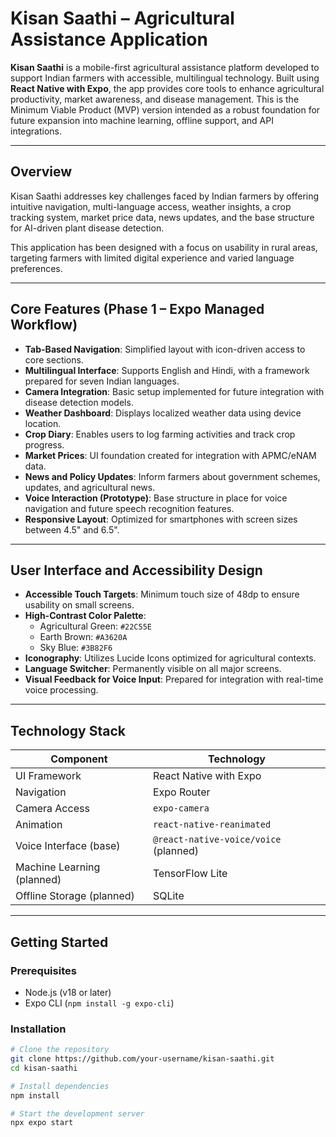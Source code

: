 # Kisan Saathi – Agricultural Assistance Application

**Kisan Saathi** is a mobile-first agricultural assistance platform developed to support Indian farmers with accessible, multilingual technology. Built using **React Native with Expo**, the app provides core tools to enhance agricultural productivity, market awareness, and disease management. This is the Minimum Viable Product (MVP) version intended as a robust foundation for future expansion into machine learning, offline support, and API integrations.

---

## Overview

Kisan Saathi addresses key challenges faced by Indian farmers by offering intuitive navigation, multi-language access, weather insights, a crop tracking system, market price data, news updates, and the base structure for AI-driven plant disease detection.

This application has been designed with a focus on usability in rural areas, targeting farmers with limited digital experience and varied language preferences.

---

## Core Features (Phase 1 – Expo Managed Workflow)

- **Tab-Based Navigation**: Simplified layout with icon-driven access to core sections.
- **Multilingual Interface**: Supports English and Hindi, with a framework prepared for seven Indian languages.
- **Camera Integration**: Basic setup implemented for future integration with disease detection models.
- **Weather Dashboard**: Displays localized weather data using device location.
- **Crop Diary**: Enables users to log farming activities and track crop progress.
- **Market Prices**: UI foundation created for integration with APMC/eNAM data.
- **News and Policy Updates**: Inform farmers about government schemes, updates, and agricultural news.
- **Voice Interaction (Prototype)**: Base structure in place for voice navigation and future speech recognition features.
- **Responsive Layout**: Optimized for smartphones with screen sizes between 4.5" and 6.5".

---

## User Interface and Accessibility Design

- **Accessible Touch Targets**: Minimum touch size of 48dp to ensure usability on small screens.
- **High-Contrast Color Palette**:
  - Agricultural Green: `#22C55E`
  - Earth Brown: `#A3620A`
  - Sky Blue: `#3B82F6`
- **Iconography**: Utilizes Lucide Icons optimized for agricultural contexts.
- **Language Switcher**: Permanently visible on all major screens.
- **Visual Feedback for Voice Input**: Prepared for integration with real-time voice processing.

---

## Technology Stack

| Component                 | Technology                       |
|---------------------------|----------------------------------|
| UI Framework              | React Native with Expo           |
| Navigation                | Expo Router                      |
| Camera Access             | `expo-camera`                    |
| Animation                 | `react-native-reanimated`        |
| Voice Interface (base)    | `@react-native-voice/voice` (planned) |
| Machine Learning (planned)| TensorFlow Lite                  |
| Offline Storage (planned) | SQLite                           |

---

## Getting Started

### Prerequisites
- Node.js (v18 or later)
- Expo CLI (`npm install -g expo-cli`)

### Installation

```bash
# Clone the repository
git clone https://github.com/your-username/kisan-saathi.git
cd kisan-saathi

# Install dependencies
npm install

# Start the development server
npx expo start
